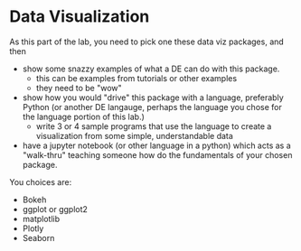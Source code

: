 # Data Visualization

As this part of the lab, you need to pick one these data viz packages, and then

- show some snazzy examples of what a DE can do with this package.
  - this can be examples from tutorials or other examples
  - they need to be "wow"
- show how you would "drive" this package with a language, preferably Python (or another DE langauge, perhaps the language you chose for the language portion of this lab.)
  - write 3 or 4 sample programs that use the language to create a visualization from some simple, understandable data
- have a jupyter notebook (or other language in a python) which acts as a "walk-thru" teaching someone how do the fundamentals of your chosen package.

You choices are:

- Bokeh
- ggplot or ggplot2
- matplotlib
- Plotly
- Seaborn


